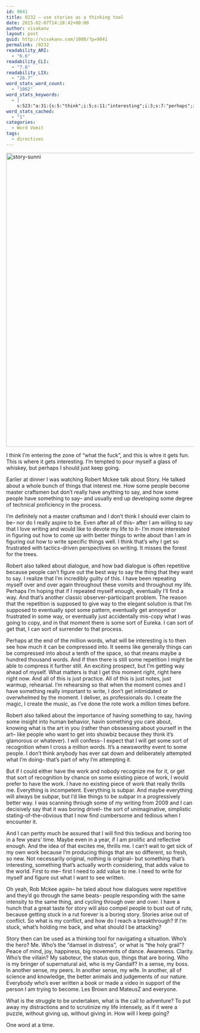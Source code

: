 ```yaml
---
id: 9041
title: 0232 – use stories as a thinking tool
date: 2015-02-07T14:28:42+00:00
author: visakanv
layout: post
guid: http://visakanv.com/1000/?p=9041
permalink: /0232
readability_ARI:
  - "6.6"
readability_CLI:
  - "7.6"
readability_LIX:
  - "26.7"
word_stats_word_count:
  - "1062"
word_stats_keywords:
  - |
    s:523:"a:31:{s:5:"think";i:5;s:11:"interesting";i:3;s:7:"perhaps";i:3;s:4:"just";i:5;s:5:"going";i:3;s:6:"robert";i:3;s:5:"story";i:4;s:6:"talked";i:3;s:6:"things";i:7;s:6:"people";i:7;s:6:"really";i:4;s:7:"writing";i:3;s:4:"like";i:4;s:4:"life";i:3;s:6:"better";i:3;s:5:"write";i:4;s:7:"because";i:4;s:4:"want";i:3;s:10:"eventually";i:4;s:4:"find";i:3;s:6:"moment";i:4;s:4:"sort";i:6;s:5:"words";i:3;s:5:"maybe";i:3;s:5:"right";i:3;s:4:"work";i:6;s:6:"subpar";i:3;s:6:"boring";i:4;s:4:"same";i:3;s:5:"who's";i:4;s:5:"sense";i:3;}";
word_stats_cached:
  - "1"
categories:
  - Word Vomit
tags:
  - directives
---
```

[<img class="  wp-image-9044 aligncenter" src="http://visakanv.com/1000/wp-content/uploads/2015/02/story-sunni.jpg" alt="story-sunni" width="600" height="790" />](http://sunnibrown.com/2011/07/story)

I think I&#8217;m entering the zone of &#8220;what the fuck&#8221;, and this is whre it gets fun. This is where it gets interesting. I&#8217;m tempted to pour myself a glass of whiskey, but perhaps I should just keep going.

Earlier at dinner I was watching Robert Mckee talk about Story. He talked about a whole bunch of things that interest me. How some people become master craftsmen but don&#8217;t really have anything to say, and how some people have something to say– and usually end up developing some degree of technical proficiency in the process.

I&#8217;m definitely not a master craftsman and I don&#8217;t think I should ever claim to be– nor do I really aspire to be. Even after all of this– after I am willing to say that I love writing and would like to devote my life to it– I&#8217;m more interested in figuring out how to come up with better things to write about than I am in figuring out how to write specific things well. I think that&#8217;s why I get so frustrated with tactics-driven perspectives on writing. It misses the forest for the trees.

Robert also talked about dialogue, and how bad dialogue is often repetitive because people can&#8217;t figure out the best way to say the thing that they want to say. I realize that I&#8217;m incredibly guilty of this. I have been repeating myself over and over again throughout these vomits and throughout my life. Perhaps I&#8217;m hoping that if I repeated myself enough, eventually I&#8217;ll find a way. And that&#8217;s another classic observer-participant problem. The reason that the repetition is supposed to give way to the elegant solution is that I&#8217;m supposed to eventually spot some pattern, eventually get annoyed or frustrated in some way, or eventually just accidentally mis-copy what I was going to copy, and in that moment there is some sort of Eureka. I can sort of get that, I can sort of surrender to that process.

Perhaps at the end of the million words, what will be interesting is to then see how much it can be compressed into. It seems like generally things can be compressed into about a tenth of the space, so that means maybe a hundred thousand words. And if then there is still some repetition I might be able to compress it further still. An exciting prospect, but I&#8217;m getting way ahead of myself. What matters is that I get this moment right, right here right now. And all of this is just practice. All of this is just notes, just warmup, rehearsal. I&#8217;m rehearsing so that when the moment comes and I have something really important to write, I don&#8217;t get intimidated or overwhelmed by the moment. I deliver, as professionals do. I create the magic, I create the music, as I&#8217;ve done the rote work a million times before.

Robert also talked about the importance of having something to say, having some insight into human behavior, havin something you care about, knowing what is the art in you (rather than obssessing about yourself in the art– like people who want to get into showbiz because they think it&#8217;s glamorous or whatever). I will confess– I expect that I will get some sort of recognition when I cross a million words. It&#8217;s a newsworthy event to some people. I don&#8217;t think anybody has ever sat down and deliberately attempted what I&#8217;m doing– that&#8217;s part of why I&#8217;m attempting it.

But if I could either have the work and nobody recognize me for it, or get that sort of recognition by chance on some existing piece of work, I would prefer to have the work. I have no existing piece of work that really thrills me. Everything is incompetent. Everything is subpar. And maybe everything will always be subpar, but I&#8217;d like things to be subpar in a progressively better way. I was scanning through some of my writing from 2009 and I can decisively say that it was boring drivel– the sort of unimaginative, simplistic stating-of-the-obvious that I now find cumbersome and tedious when I encounter it.

And I can pertty much be assured that I will find this tedious and boring too in a few years&#8217; time. Maybe even in a year, if I am prolific and reflective enough. And the idea of that excites me, thrills me. I can&#8217;t wait to get sick of my own work because I&#8217;m producing things that are so different, so fresh, so new. Not necessarily original, nothing is original– but something that&#8217;s interesting, something that&#8217;s actually worth considering, that adds value to the world. First to me– first I need to add value to me. I need to write for myself and figure out what I want to see written.

Oh yeah, Rob Mckee again– he taled about how dialogues were repetitive and they&#8217;d go through the same beats- people responding with the same intensity to the same thing, and cycling through over and over. I have a hunch that a great taste for story will also compel people to bust out of ruts, because getting stuck in a rut forever is a boring story. Stories arise out of conflict. So what is my conflict, and how do I reach a breakthrough? If I&#8217;m stuck, what&#8217;s holding me back, and what should I be attacking?

Story then can be used as a thinking tool for navigating a situation. Who&#8217;s the hero? Me. Who&#8217;s the &#8220;damsel in distress&#8221;,  or what is &#8220;the holy grail&#8221;? Peace of mind, joy, happiness, big movements of dance. Awareness. Clarity. Who&#8217;s the villain? My saboteur, the status quo, things that are boring. Who is my bringer of supernatural aid, who is my Gandalf? In a sense, my boss. In another sense, my peers. In another sense, my wife. In another, all of science and knowledge, the better animals and judgements of our nature. Everybody who&#8217;s ever written a book or made a video in support of the person I am trying to become. Les Brown and MateusZ and everyone.

What is the struggle to be undertaken, what is the call to adventure? To put away my distractions and to scrutinize my life intensely, as if it were a puzzle, without giving up, without giving in. How will I keep going?

One word at a time.